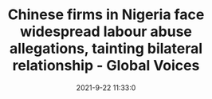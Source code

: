---
"title": "Chinese firms in Nigeria face widespread labour abuse allegations, tainting bilateral relationship - Global Voices"
"date": "2021-9-22 11:33:0"
"feed_name": "GOOGLENEWSINDUSTRIAL"
"feed_website": "https://news.google.com/search?q=industrial%2Bincident&hl=en-US&gl=US&ceid=US:en"
"feed_rss": "https://news.google.com/rss/search?q=industrial%2Bincident&hl=en-US&gl=US&ceid=US:en"
"link": "https://globalvoices.org/2021/09/22/chinese-firms-in-nigeria-face-widespread-labour-abuse-allegations-tainting-bilateral-relationship/"
"file": "_posts/2021-1-1-4d671059852d61c7421f090d14d5419772449845.md"
"accident": "0"
"drilling": "0"
"dead": "0"
"injured": "0"
"where": "unknown site"
---